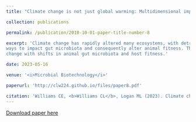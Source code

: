 ```yaml
---
title: "Climate change is not just global warming: Multidimensional impacts on animal gut microbiota, <i>invited review</i>"

collection: publications

permalink: /publication/2010-10-01-paper-title-number-8

excerpt: 'Climate change has rapidly altered many ecosystems, with detrimental effects for biodiversity across the globe. In recent years, it has become increasingly apparent that the microorganisms that live in and on animals can substantially affect host health and physiology, and the structure and function of these microbial communities can be highly sensitive to environmental variables. To date, most studies have focused on the effects of increasing mean temperature on gut microbiota, yet other aspects of climate are also shifting, including temperature variation, seasonal dynamics, precipitation and the frequency of severe weather events. This array of environmental pressures might interact in complex and non-intuitive
ways to impact gut microbiota and consequently alter animal fitness. Therefore, understanding the impacts of climate change on animals requires a consideration of multiple types of environmental stressors and their interactive effects on gut microbiota. Here, we present an overview of some of the major findings in research on climatic effects on microbial communities in the animal gut. Although ample evidence has now accumulated that shifts in mean temperature can have important effects on gut microbiota and their hosts, much less work has been conducted on the effects of other climatic variables and their interactions. We provide recommendations for additional research needed to mechanistically link climate
change with shifts in animal gut microbiota and host fitness.'

date: 2023-05-16

venue: '<i>Microbial Biotechnology</i>'

paperurl: 'http://clw224.github.io/files/paper8.pdf'

citation: 'Williams CE, <b>Williams CL</b>, Logan ML (2023). Climate change is not just global warming: Multidimensional impacts on animal gut microbiota. <i>Microbial Biotechnology</i>, 2023;00:1–9.'
---
```


[Download paper here](http://clw224.github.io/files/paper8.pdf)
